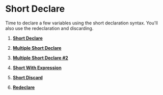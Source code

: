 # Short Declare

Time to declare a few variables using the short declaration syntax. You'll also use the redeclaration and discarding.

1. **[Short Declare](https://github.com/inancgumus/learngo/tree/master/06-variables/03-short-declaration/exercises/01-short-declare)**

2. **[Multiple Short Declare](https://github.com/inancgumus/learngo/tree/master/06-variables/03-short-declaration/exercises/02-multiple-short-declare)**

3. **[Multiple Short Declare #2](https://github.com/inancgumus/learngo/tree/master/06-variables/03-short-declaration/exercises/03-multiple-short-declare-2)**

4. **[Short With Expression](https://github.com/inancgumus/learngo/tree/master/06-variables/03-short-declaration/exercises/04-short-with-expression)**

5. **[Short Discard](https://github.com/inancgumus/learngo/tree/master/06-variables/03-short-declaration/exercises/05-short-discard)**

6. **[Redeclare](https://github.com/inancgumus/learngo/tree/master/06-variables/03-short-declaration/exercises/06-redeclare)**